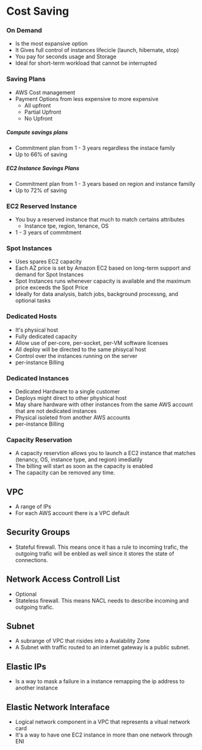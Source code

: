 # Cost Saving
### On Demand
 - Is the most expansive option
 - It Gives full control of instances lifecicle (launch, hibernate, stop)
 - You pay for seconds usage and Storage
 - Ideal for short-term workload that cannot be interrupted

### Saving Plans
 - AWS Cost management
 - Payment Options from less expensive to more expensive
    - All upfront
    - Partial Upfront
    - No Upfront

##### Compute savings plans
 - Commitment plan from 1 - 3 years regardless the instace family
 - Up to 66% of saving

##### EC2 Instance Savings Plans
 - Commitment plan from 1 - 3 years based on region and instance familly
 - Up to 72% of saving

### EC2 Reserved Instance
 - You buy a reserved instance that much to match certains attributes
    - Instance tpe, region, tenance, OS
  - 1 - 3 years of commitment

### Spot Instances
 - Uses spares EC2 capacity
 - Each AZ price is set by Amazon EC2 based on long-term support and demand for Spot Instances
 - Spot Instances runs whenever capacity is available and the maximum price exceeds the Spot Price
 - Ideally for data analysis, batch jobs, background processng, and optional tasks

### Dedicated Hosts
 - It's physical host
 - Fully dedicated capacity
 - Allow use of per-core, per-socket, per-VM software licenses
 - All deploy will be directed to the same phisycal host
 - Control over the instances running on the server
 - per-instance Billing

### Dedicated Instances
 - Dedicated Hardware to a single customer
 - Deploys might direct to other physhical host
 - May share hardware with other instances from the same AWS account that are not dedicated instances
 - Physical isoleted from another AWS accounts
 - per-instance Billing

### Capacity Reservation
 - A capacity reservtion allows you to launch a EC2 instance that matches (tenancy, OS, instance type, and region) imediatily
 - The billing will start as soon as the capacity is enabled
 - The capacity can be removed any time.

## VPC
 - A range of IPs
 - For each AWS account there is a VPC default

## Security Groups
 - Stateful firewall. This means once it has a rule to incoming trafic, the outgoing trafic will be enbled as well since it stores the state of connections.

## Network Access Controll List
 - Optional
 - Stateless firewall. This means NACL needs to describe incoming and outgoing trafic.

## Subnet
 - A subrange of VPC that risides into a Avalability Zone
 - A Subnet with traffic routed to an internet gateway is a public subnet.

## Elastic IPs
 - Is a way to mask a failure in a instance remapping the ip address to another instance

## Elastic Network Interaface
 - Logical network component in a VPC that represents a vitual network card
 - It's a way to have one EC2 instance in more than one network through ENI
